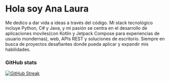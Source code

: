 # Hola soy Ana Laura


Me dedico a dar vida a ideas a través del código. Mi stack tecnológico incluye Python, C# y Java, y mi pasión se centra en el desarrollo de aplicaciones moviles(con Kotlin y Jetpack Compose para experiencias de usuario mondernas), web, APIs REST y soluciones de escritorio. Siempre en busca de proyectos desafiantes donde pueda aplicar y expandir mis habilidades.

### GitHub stats

[![GitHub Streak](https://github-readme-streak-stats.herokuapp.com?user=0004analaura&theme=cyber-streakglow)](https://git.io/streak-stats)
